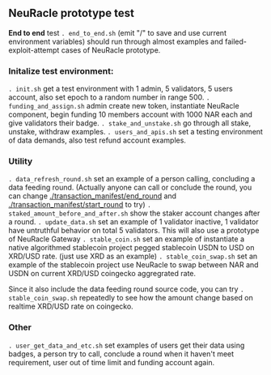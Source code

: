 ## NeuRacle prototype test

**End to end** test `. end_to_end.sh` (emit "/" to save and use current environment variables) should run through almost examples and failed-exploit-attempt cases of NeuRacle prototype.

### Initalize test environment:

`. init.sh` get a test environment with 1 admin, 5 validators, 5 users account, also set epoch to a random number in range 500.
`. funding_and_assign.sh` admin create new token, instantiate NeuRacle component, begin funding 10 members account with 1000 NAR each and give validators their badge.
`. stake_and_unstake.sh` go through all stake, unstake, withdraw examples.
`. users_and_apis.sh` set a testing environment of data demands, also test refund account examples.

### Utility

`. data_refresh_round.sh` set an example of a person calling, concluding a data feeding round. (Actually anyone can call or conclude the round, you can change [./transaction_manifest/end_round](./transaction_manifest/end_round) and [./transaction_manifest/start_round](./transaction_manifest/start_round) to try)
`. staked_amount_before_and_after.sh` show the staker account changes after a round. 
`. update_data.sh` set an example of 1 validator inactive, 1 validator have untruthful behavior on total 5 validators. This will also use a prototype of NeuRacle Gateway
`. stable_coin.sh` set an example of instantiate a native algorithmed stablecoin project pegged stablecoin USDN to USD on XRD/USD rate. (just use XRD as an example)
`. stable_coin_swap.sh` set an example of the stablecoin project use NeuRacle to swap between NAR and USDN on current XRD/USD coingecko aggregrated rate.

Since it also include the data feeding round source code, you can try `. stable_coin_swap.sh` repeatedly to see how the amount change based on realtime XRD/USD rate on coingecko.

### Other

`. user_get_data_and_etc.sh` set examples of users get their data using badges, a person try to call, conclude a round when it haven't meet requirement, user out of time limit and funding account again.